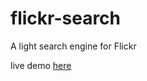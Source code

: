 # flickr-search
A light search engine for Flickr

live demo [here](https://favianioel.github.io/flickr-search/)
